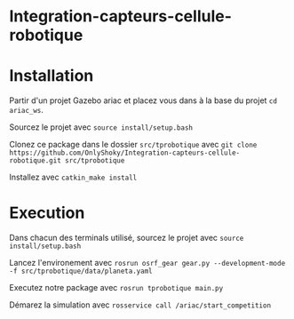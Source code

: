 # Integration-capteurs-cellule-robotique

# Installation

Partir d'un projet Gazebo ariac et placez vous dans à la base du projet `cd ariac_ws`.

Sourcez le projet avec `source install/setup.bash`

Clonez ce package dans le dossier `src/tprobotique` avec `git clone https://github.com/OnlyShoky/Integration-capteurs-cellule-robotique.git src/tprobotique`

Installez avec `catkin_make install`

# Execution

Dans chacun des terminals utilisé, sourcez le projet avec `source install/setup.bash`

Lancez l'environement avec
`rosrun osrf_gear gear.py --development-mode -f src/tprobotique/data/planeta.yaml`

Executez notre package avec
`rosrun tprobotique main.py`

Démarez la simulation avec
`rosservice call /ariac/start_competition`
